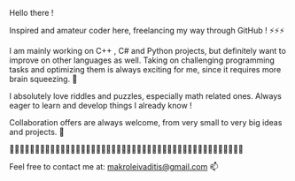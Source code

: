 Hello there ! 

Inspired and amateur coder here, freelancing my way through GitHub !  ⚡⚡⚡

I am mainly working on C++ , C# and Python projects, but definitely want to improve on other languages as well. Taking on challenging programming tasks and optimizing them is always exciting for me, since it requires more brain squeezing. 🤔

I absolutely love riddles and puzzles, especially math related ones. Always eager to learn and develop things I already know !

Collaboration offers are always welcome, from very small to very big ideas and projects.  👯

💬💬💬💬💬💬💬💬💬💬💬💬💬💬💬💬💬💬💬💬💬💬💬💬💬💬💬💬💬💬💬💬💬💬💬💬💬💬💬💬💬💬💬💬💬💬


Feel free to contact me at: makroleivaditis@gmail.com           📫
